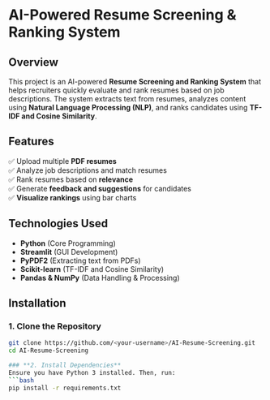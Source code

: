# **AI-Powered Resume Screening & Ranking System**  

## **Overview**  
This project is an AI-powered **Resume Screening and Ranking System** that helps recruiters quickly evaluate and rank resumes based on job descriptions. The system extracts text from resumes, analyzes content using **Natural Language Processing (NLP)**, and ranks candidates using **TF-IDF and Cosine Similarity**.  

## **Features**  
✅ Upload multiple **PDF resumes**  
✅ Analyze job descriptions and match resumes  
✅ Rank resumes based on **relevance**  
✅ Generate **feedback and suggestions** for candidates  
✅ **Visualize rankings** using bar charts  

## **Technologies Used**  
- **Python** (Core Programming)  
- **Streamlit** (GUI Development)  
- **PyPDF2** (Extracting text from PDFs)  
- **Scikit-learn** (TF-IDF and Cosine Similarity)  
- **Pandas & NumPy** (Data Handling & Processing)  

## **Installation**  

### **1. Clone the Repository**  
```bash
git clone https://github.com/<your-username>/AI-Resume-Screening.git
cd AI-Resume-Screening

### **2. Install Dependencies**
Ensure you have Python 3 installed. Then, run:
```bash
pip install -r requirements.txt
